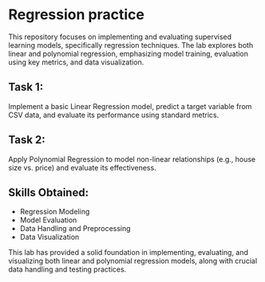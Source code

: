 # Regression practice
This repository focuses on implementing and evaluating supervised learning models, specifically regression techniques. The lab explores both linear and polynomial regression, emphasizing model training, evaluation using key metrics, and data visualization.

## Task 1: 
Implement a basic Linear Regression model, predict a target variable from CSV data, and evaluate its performance using standard metrics.

## Task 2: 
Apply Polynomial Regression to model non-linear relationships (e.g., house size vs. price) and evaluate its effectiveness.


## Skills Obtained:
- Regression Modeling
- Model Evaluation
- Data Handling and Preprocessing
- Data Visualization

This lab has provided a solid foundation in implementing, evaluating, and visualizing both linear and polynomial regression models, along with crucial data handling and testing practices.
